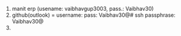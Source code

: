 1. manit erp (usename: vaibhavgup3003, pass.: Vaibhav30)
2. github(outlook) = username:     pass: Vaibhav30@#
    ssh passphrase: Vaibhav30@
3. 